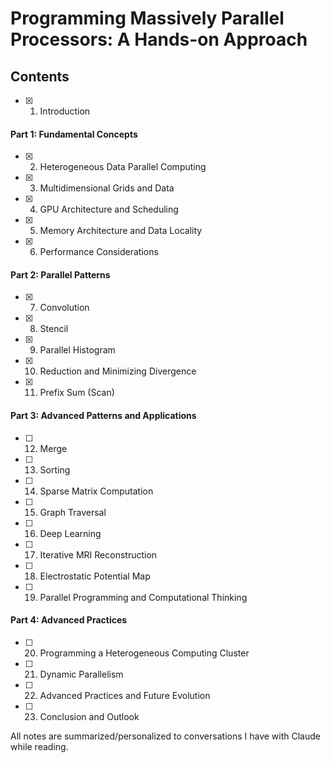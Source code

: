 # Programming Massively Parallel Processors: A Hands-on Approach

## Contents

- [x] 1. Introduction
#### Part 1: Fundamental Concepts
- [x] 2. Heterogeneous Data Parallel Computing
- [x] 3. Multidimensional Grids and Data
- [x] 4. GPU Architecture and Scheduling
- [x] 5. Memory Architecture and Data Locality
- [x] 6. Performance Considerations
#### Part 2: Parallel Patterns
- [x] 7. Convolution
- [x] 8. Stencil
- [x] 9. Parallel Histogram
- [x] 10. Reduction and Minimizing Divergence
- [x] 11. Prefix Sum (Scan)
#### Part 3: Advanced Patterns and Applications
- [ ] 12. Merge
- [ ] 13. Sorting
- [ ] 14. Sparse Matrix Computation
- [ ] 15. Graph Traversal
- [ ] 16. Deep Learning
- [ ] 17. Iterative MRI Reconstruction
- [ ] 18. Electrostatic Potential Map
- [ ] 19. Parallel Programming and Computational Thinking
#### Part 4: Advanced Practices
- [ ] 20. Programming a Heterogeneous Computing Cluster
- [ ] 21. Dynamic Parallelism
- [ ] 22. Advanced Practices and Future Evolution
- [ ] 23. Conclusion and Outlook

All notes are summarized/personalized to conversations I have with Claude while reading.


